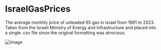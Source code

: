 # IsraelGasPrices
The average monthly price of unleaded 95 gas in Israel from 1991 to 2023. Taken from the Israeli Ministry of Energy and Infrastructure and placed into a single .csv file since the original formatting was atrocious. 
 
![image](https://github.com/Ambulate/IsraelGasPrices/assets/8879861/f41cbc5c-66d4-4d3f-a49b-4f5367dfb5cc)
